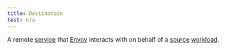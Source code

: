 ```yaml
---
title: Destination
test: n/a
---
```

A remote [service](/docs/reference/glossary/#service) that [Envoy](/docs/reference/glossary/#envoy) interacts with on behalf of a [source](/docs/reference/glossary/#source) [workload](/docs/reference/glossary/#workload).
